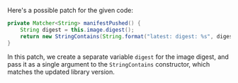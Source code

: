 Here's a possible patch for the given code:

```java
private Matcher<String> manifestPushed() {
    String digest = this.image.digest();
    return new StringContains(String.format("latest: digest: %s", digest));
}
```

In this patch, we create a separate variable `digest` for the image digest, and pass it as a single argument to the `StringContains` constructor, which matches the updated library version.